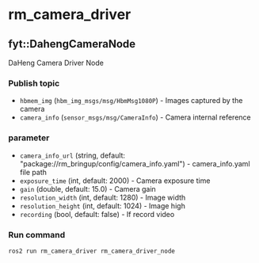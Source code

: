 # rm_camera_driver

## fyt::DahengCameraNode

DaHeng Camera Driver Node

### Publish topic

*  `hbmem_img` (`hbm_img_msgs/msg/HbmMsg1080P`) - Images captured by the camera
*  `camera_info` (`sensor_msgs/msg/CameraInfo`) - Camera internal reference
  
### parameter 

* `camera_info_url` (string, default: "package://rm_bringup/config/camera_info.yaml") - camera_info.yaml file path
* `exposure_time` (int, default: 2000) - Camera exposure time
* `gain` (double, default: 15.0) - Camera gain
* `resolution_width` (int, default: 1280) - Image width
* `resolution_height` (int, default: 1024) - Image high
* `recording` (bool, default: false) - If record video

### Run command
```
ros2 run rm_camera_driver rm_camera_driver_node
```